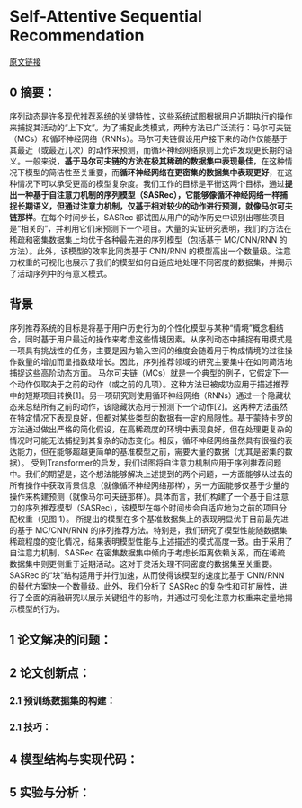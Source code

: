# Self-Attentive Sequential Recommendation
[原文链接]()
## 0 摘要：
序列动态是许多现代推荐系统的关键特性，这些系统试图根据用户近期执行的操作来捕捉其活动的“上下文”。为了捕捉此类模式，两种方法已广泛流行：马尔可夫链（MCs）和循环神经网络（RNNs）。马尔可夫链假设用户接下来的动作仅能基于其最近（或最近几次）的动作来预测，而循环神经网络原则上允许发现更长期的语义。一般来说，**基于马尔可夫链的方法在极其稀疏的数据集中表现最佳**，在这种情况下模型的简洁性至关重要，而**循环神经网络在更密集的数据集中表现更好**，在这种情况下可以承受更高的模型复杂度。我们工作的目标是平衡这两个目标，通过**提出一种基于自注意力机制的序列模型（SASRec），它能够像循环神经网络一样捕捉长期语义，但通过注意力机制，仅基于相对较少的动作进行预测，就像马尔可夫链那样**。在每个时间步长，SASRec 都试图从用户的动作历史中识别出哪些项目是“相关的”，并利用它们来预测下一个项目。大量的实证研究表明，我们的方法在稀疏和密集数据集上均优于各种最先进的序列模型（包括基于 MC/CNN/RNN 的方法）。此外，该模型的效率比同类基于 CNN/RNN 的模型高出一个数量级。注意力权重的可视化也展示了我们的模型如何自适应地处理不同密度的数据集，并揭示了活动序列中的有意义模式。

## 背景
序列推荐系统的目标是将基于用户历史行为的个性化模型与某种“情境”概念相结合，同时基于用户最近的操作来考虑这些情境因素。从序列动态中捕捉有用模式是一项具有挑战性的任务，主要是因为输入空间的维度会随着用于构成情境的过往操作数量的增加而呈指数级增长。因此，序列推荐领域的研究主要集中在如何简洁地捕捉这些高阶动态方面。
马尔可夫链（MCs）就是一个典型的例子，它假定下一个动作仅取决于之前的动作（或之前的几项）。这种方法已被成功应用于描述推荐中的短期项目转换[1]。另一项研究则使用循环神经网络（RNNs）通过一个隐藏状态来总结所有之前的动作，该隐藏状态用于预测下一个动作[2]。这两种方法虽然在特定情况下表现良好，但都对某些类型的数据有一定的局限性。基于蒙特卡罗的方法通过做出严格的简化假设，在高稀疏度的环境中表现良好，但在处理更复杂的情况时可能无法捕捉到其复杂的动态变化。相反，循环神经网络虽然具有很强的表达能力，但在能够超越更简单的基准模型之前，需要大量的数据（尤其是密集的数据）。
受到Transformer的启发，我们试图将自注意力机制应用于序列推荐问题中。我们的期望是，这个想法能够解决上述提到的两个问题，一方面能够从过去的所有操作中获取背景信息（就像循环神经网络那样），另一方面能够仅基于少量的操作来构建预测（就像马尔可夫链那样）。具体而言，我们构建了一个基于自注意力的序列推荐模型（SASRec），该模型在每个时间步会自适应地为之前的项目分配权重（见图 1）。
所提出的模型在多个基准数据集上的表现明显优于目前最先进的基于 MC/CNN/RNN 的序列推荐方法。特别是，我们研究了模型性能随数据集稀疏程度的变化情况，结果表明模型性能与上述描述的模式高度一致。由于采用了自注意力机制，SASRec 在密集数据集中倾向于考虑长距离依赖关系，而在稀疏数据集中则更侧重于近期活动。这对于灵活处理不同密度的数据集至关重要。
SASRec 的“块”结构适用于并行加速，从而使得该模型的速度比基于 CNN/RNN 的替代方案快一个数量级。此外，我们分析了 SASRec 的复杂性和可扩展性，进行了全面的消融研究以展示关键组件的影响，并通过可视化注意力权重来定量地揭示模型的行为。
## 1 论文解决的问题：


## 2 论文创新点：


### 2.1 预训练数据集的构建：


### 2.1 技巧：


## 4 模型结构与实现代码：


## 5 实验与分析：

<!--stackedit_data:
eyJoaXN0b3J5IjpbMjMzOTk4Nzk3LC0xMTQ4ODg1MzY3XX0=
-->